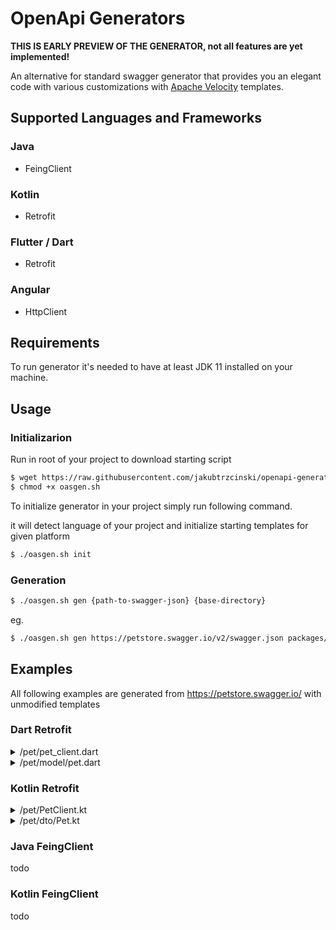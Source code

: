 # OpenApi Generators

**THIS IS EARLY PREVIEW OF THE GENERATOR, not all features are yet implemented!**

An alternative for standard swagger generator that provides you 
an elegant code with various customizations with [Apache Velocity](https://github.com/apache/velocity-engine) templates.

## Supported Languages and Frameworks

### Java
* FeingClient

### Kotlin
* Retrofit

### Flutter / Dart
* Retrofit

### Angular
* HttpClient


## Requirements
To run generator it's needed to have at least JDK 11 installed on your machine.

## Usage
### Initializarion
Run in root of your project to download starting script
```bash
$ wget https://raw.githubusercontent.com/jakubtrzcinski/openapi-generators/master/oasgen.sh
$ chmod +x oasgen.sh
```

To initialize generator in your project simply run following command. 

it will detect language of your project and initialize starting templates for given platform
```bash
$ ./oasgen.sh init
```


### Generation

```bash
$ ./oasgen.sh gen {path-to-swagger-json} {base-directory}
```

eg.
```bash
$ ./oasgen.sh gen https://petstore.swagger.io/v2/swagger.json packages/shared/lib/api
```

## Examples
All following examples are generated from https://petstore.swagger.io/ with unmodified templates

### Dart Retrofit

<details>
    <summary>/pet/pet_client.dart</summary>

```dart
import 'package:dio/dio.dart';
import 'package:retrofit/retrofit.dart';

import 'dto/pet.dart';
import '../../commons/dto/api_response.dart';

part 'pet_client.g.dart';
@RestApi()
abstract class  PetClient {
  factory PetClient(Dio dio, {String baseUrl}) = _PetClient;

  @POST("/pet/{petId}/uploadImage")
  Future<ApiResponse> uploadFile(
      @Path("petId") int petId
  );

  @PUT("/pet")
  Future<void> updatePet(
  );

  @POST("/pet")
  Future<void> addPet(
  );

  @GET("/pet/findByStatus")
  Future<List<Pet>> findPetsByStatus(
      @Query("status") List<String> status
  );

  @GET("/pet/findByTags")
  Future<List<Pet>> findPetsByTags(
      @Query("tags") List<String> tags
  );

  @GET("/pet/{petId}")
  Future<Pet> getPetById(
      @Path("petId") int petId
  );

  @POST("/pet/{petId}")
  Future<void> updatePetWithForm(
      @Path("petId") int petId
  );

  @DELETE("/pet/{petId}")
  Future<void> deletePet(
      @Header("api_key") String api_key,
      @Path("petId") int petId
  );
}
```
</details>

<details>
    <summary>/pet/model/pet.dart</summary>

```dart
import 'package:json_annotation/json_annotation.dart';

import '../../commons/dto/category.dart';
import '../../commons/dto/tag.dart';
part 'pet.g.dart';

@JsonSerializable()
class Pet {
  int? id;
  Category? category;
  String name;
  String photoUrls;
  Tag? tags;
  String? status;
  Pet({
    this.id,
    this.category,
    required this.name,
    required this.photoUrls,
    this.tags,
    this.status,
  });
  factory Pet.fromJson(Map<String, dynamic> json) => _$PetFromJson(json);
  Map<String, dynamic> toJson() => _$PetToJson(this);
}

```
</details>


### Kotlin Retrofit
<details>
    <summary>/pet/PetClient.kt</summary>

```kotlin
package out.io.trzcinski.test.pet

import retrofit2.http.*
import retrofit2.Call

import out.io.trzcinski.test.pet.dto.Pet
import out.io.trzcinski.test.commons.dto.ApiResponse

interface PetClient {

    @POST("/pet/{petId}/uploadImage")
    fun uploadFile(
        @Path("petId") petId: Int
    ): Call<ApiResponse>

    @PUT("/pet")
    fun updatePet(
        @Body() payload: Pet
    ): Call<Void>

    @POST("/pet")
    fun addPet(
        @Body() payload: Pet
    ): Call<Void>

    @GET("/pet/findByStatus")
    fun findPetsByStatus(
        @Query("status") status: List<String>
    ): Call<List<Pet>>

    @GET("/pet/findByTags")
    fun findPetsByTags(
        @Query("tags") tags: List<String>
    ): Call<List<Pet>>

    @GET("/pet/{petId}")
    fun getPetById(
        @Path("petId") petId: Int
    ): Call<Pet>

    @POST("/pet/{petId}")
    fun updatePetWithForm(
        @Path("petId") petId: Int
    ): Call<Void>

    @DELETE("/pet/{petId}")
    fun deletePet(
        @Header("api_key") api_key: String,
        @Path("petId") petId: Int
    ): Call<Void>
}
```
</details>

<details>
    <summary>/pet/dto/Pet.kt</summary>

```kotlin
package out.io.trzcinski.test.pet.dto

import out.io.trzcinski.test.commons.dto.Category
import out.io.trzcinski.test.commons.dto.Tag

data class Pet(
    val id: Int?,
    val category: Category?,
    val name: String,
    val photoUrls: List<String>,
    val tags: List<Tag>?,
    val status: String?,
)

```
</details>
    
    
### Java FeingClient
todo
### Kotlin FeingClient
todo

